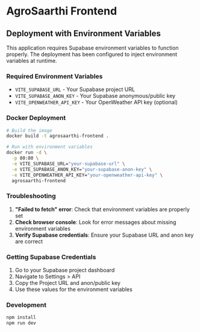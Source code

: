 # AgroSaarthi Frontend

## Deployment with Environment Variables

This application requires Supabase environment variables to function properly. The deployment has been configured to inject environment variables at runtime.

### Required Environment Variables

- `VITE_SUPABASE_URL` - Your Supabase project URL
- `VITE_SUPABASE_ANON_KEY` - Your Supabase anonymous/public key
- `VITE_OPENWEATHER_API_KEY` - Your OpenWeather API key (optional)

### Docker Deployment

```bash
# Build the image
docker build -t agrosaarthi-frontend .

# Run with environment variables
docker run -d \
  -p 80:80 \
  -e VITE_SUPABASE_URL="your-supabase-url" \
  -e VITE_SUPABASE_ANON_KEY="your-supabase-anon-key" \
  -e VITE_OPENWEATHER_API_KEY="your-openweather-api-key" \
  agrosaarthi-frontend
```

### Troubleshooting

1. **"Failed to fetch" error**: Check that environment variables are properly set
2. **Check browser console**: Look for error messages about missing environment variables
3. **Verify Supabase credentials**: Ensure your Supabase URL and anon key are correct

### Getting Supabase Credentials

1. Go to your Supabase project dashboard
2. Navigate to Settings > API
3. Copy the Project URL and anon/public key
4. Use these values for the environment variables

### Development

```bash
npm install
npm run dev
``` 